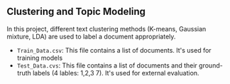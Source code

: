 ## Clustering and Topic Modeling
In this project, different text clustering methods (K-means, Gaussian mixture, LDA) are used to label a document appropriately. 
- `Train_Data.csv`: This file contains a list of documents. It's used for training models
- `Test_Data.cvs`: This file contains a list of documents and their ground-truth labels (4 lables: 1,2,3 7). It's used for external evaluation. 



